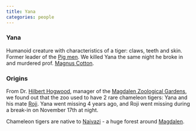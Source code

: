 ```yaml
---
title: Yana
categories: people
---
```


### Yana

Humanoid creature with characteristics of a tiger: claws, teeth and skin. Former leader of the [Pig men](pigmen). We killed Yana the same night he broke in and murdered prof. [Magnus Cotton](MagnusCotton). 

### Origins

From Dr. [Hilbert Hogwood](HilbertHogwood), manager of the [Magdalen Zoological Gardens](ZoologicalGardens), we found out that the zoo used to have 2 rare chameleon tigers: Yana and his mate [Roji](Roji). Yana went missing 4 years ago, and Roji went missing during a break-in on November 17th at night. 

Chameleon tigers are native to [Naivazi](Naivazi) - a huge forest around [Magdalen](Magdalen).
